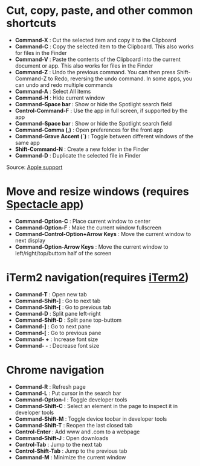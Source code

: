 # Cut, copy, paste, and other common shortcuts

* **Command-X** : Cut the selected item and copy it to the Clipboard
* **Command-C** : Copy the selected item to the Clipboard. This also works for files in the Finder
* **Command-V** : Paste the contents of the Clipboard into the current document or app. This also works for files in the Finder
* **Command-Z** : Undo the previous command. You can then press Shift-Command-Z to Redo, reversing the undo command. In some apps, you can undo and redo multiple commands
* **Command-A** : Select All items
* **Command-H** : Hide current window
* **Command–Space bar** : Show or hide the Spotlight search field
* **Control-Command-F** : Use the app in full screen, if supported by the app
* **Command–Space bar** : Show or hide the Spotlight search field
* **Command-Comma (,)** : Open preferences for the front app
* **Command-Grave Accent (`)** : Toggle between different windows of the same app
* **Shift-Command-N** : Create a new folder in the Finder
* **Command-D** : Duplicate the selected file in Finder

Source: [Apple support](https://support.apple.com/en-us/HT201236)

# Move and resize windows (requires [Spectacle app](https://www.spectacleapp.com/))

* **Command-Option-C** : Place current window to center
* **Command-Option-F** : Make the current window fullscreen
* **Command-Control-Option+Arrow Keys** : Move the current window to next display  
* **Command-Option-Arrow Keys** : Move the current window to left/right/top/buttom half of the screen

# iTerm2 navigation(requires [iTerm2](https://www.iterm2.com/))

* **Command-T** : Open new tab
* **Command-Shift-]** : Go to next tab
* **Command-Shift-[** : Go to previous tab
* **Command-D** : Split pane left-right
* **Command-Shift-D** : Split pane top-buttom
* **Command-]** : Go to next pane
* **Command-[** : Go to previous pane
* **Command- +** : Increase font size
* **Command- -** : Decrease font size

# Chrome navigation

* **Command-R** : Refresh page
* **Command-L** : Put cursor in the search bar
* **Command-Option-I** : Toggle developer tools
* **Command-Shift-C** : Select an element in the page to inspect it in developer tools
* **Command-Shift-M** : Toggle device toobar in developer tools
* **Command-Shift-T** : Reopen the last closed tab
* **Control-Enter** : Add www and .com to a webpage
* **Command-Shift-J** : Open downloads
* **Control-Tab** : Jump to the next tab
* **Control-Shift-Tab** : Jump to the previous tab
* **Command-M** : Minimize the current window